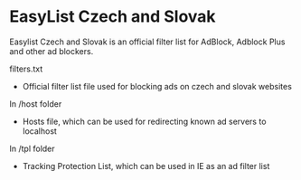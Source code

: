 EasyList Czech and Slovak
======================

Easylist Czech and Slovak is an official filter list for AdBlock, Adblock Plus and other ad blockers.

filters.txt
 - Official filter list file used for blocking ads on czech and slovak websites

In /host folder
 - Hosts file, which can be used for redirecting known ad servers to localhost

In /tpl folder
 - Tracking Protection List, which can be used in IE as an ad filter list
